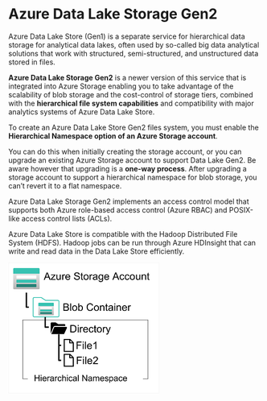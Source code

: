 # Azure Data Lake Storage Gen2

Azure Data Lake Store (Gen1) is a separate service for hierarchical data storage for analytical data lakes, often used by so-called big data analytical solutions that work with structured, semi-structured, and unstructured data stored in files. 

**Azure Data Lake Storage Gen2** is a newer version of this service that is integrated into Azure Storage enabling you to take advantage of the scalability of blob storage and the cost-control of storage tiers, combined with the **hierarchical file system capabilities** and compatibility with major analytics systems of Azure Data Lake Store.

To create an Azure Data Lake Store Gen2 files system, you must enable the **Hierarchical Namespace option of an Azure Storage account**. 

You can do this when initially creating the storage account, or you can upgrade an existing Azure Storage account to support Data Lake Gen2. Be aware however that upgrading is a **one-way process**. After upgrading a storage account to support a hierarchical namespace for blob storage, you can’t revert it to a flat namespace.

Azure Data Lake Storage Gen2 implements an access control model that supports both Azure role-based access control (Azure RBAC) and POSIX-like access control lists (ACLs).

Azure Data Lake Store is compatible with the Hadoop Distributed File System (HDFS). Hadoop jobs can be run through Azure HDInsight that can write and read data in the Data Lake Store efficiently.

![Azure Data Lake Storage Gen2](azure_datalake_storage.png)



